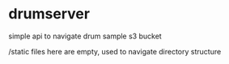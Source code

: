 # drumserver
simple api to navigate drum sample s3 bucket


/static files here are empty, used to navigate directory structure